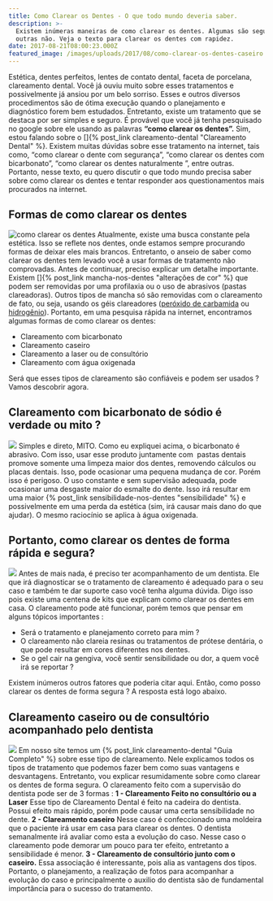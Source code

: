 ```yaml
---
title: Como Clarear os Dentes - O que todo mundo deveria saber.
description: >-
  Existem inúmeras maneiras de como clarear os dentes. Algumas são seguras e
  outras não. Veja o texto para clarear os dentes com rapidez.
date: 2017-08-21T08:00:23.000Z
featured_image: /images/uploads/2017/08/como-clarear-os-dentes-caseiro.jpg
---
```


Estética, dentes perfeitos, lentes de contato dental, faceta de porcelana, clareamento dental. Você já ouviu muito sobre esses tratamentos e possivelmente já ansiou por um belo sorriso. Esses e outros diversos procedimentos são de ótima execução quando o planejamento e diagnóstico forem bem estudados. Entretanto, existe um tratamento que se destaca por ser simples e seguro. É provável que você já tenha pesquisado no google sobre ele usando as palavras **“como clarear os dentes”.** Sim, estou falando sobre o []{% post_link clareamento-dental "Clareamento Dental" %}. Existem muitas dúvidas sobre esse tratamento na internet, tais como, “como clarear o dente com segurança”, “como clarear os dentes com bicarbonato”, “como clarear os dentes naturalmente ”, entre outras. Portanto, nesse texto, eu quero discutir o que todo mundo precisa saber sobre como clarear os dentes e tentar responder aos questionamentos mais procurados na internet.

**Formas de como clarear os dentes**
------------------------------------

![como clarear os dentes](/images/uploads/2017/08/como-clarear-os-dentes.jpg) Atualmente, existe uma busca constante pela estética. Isso se reflete nos dentes, onde estamos sempre procurando formas de deixar eles mais brancos. Entretanto, o anseio de saber como clarear os dentes tem levado você a usar formas de tratamento não comprovadas. Antes de continuar, preciso explicar um detalhe importante. Existem []{% post_link mancha-nos-dentes "alterações de cor" %} que podem ser removidas por uma profilaxia ou o uso de abrasivos (pastas clareadoras). Outros tipos de mancha só são removidas com o clareamento de fato, ou seja, usando os géis clareadores ([peróxido de carbamida](https://pt.wikipedia.org/wiki/Peróxido_de_carbamida) ou [hidrogênio](https://pt.wikipedia.org/wiki/Peróxido_de_hidrogênio)). Portanto, em uma pesquisa rápida na internet, encontramos algumas formas de como clarear os dentes:

*   Clareamento com bicarbonato
*   Clareamento caseiro
*   Clareamento a laser ou de consultório
*   Clareamento com água oxigenada

Será que esses tipos de clareamento são confiáveis e podem ser usados ? Vamos descobrir agora.

**Clareamento com bicarbonato de sódio é verdade ou mito ?**
------------------------------------------------------------

![](/images/uploads/2017/08/como-clarear-os-dentes-bicarbonato.jpg) Simples e direto, MITO. Como eu expliquei acima, o bicarbonato é abrasivo. Com isso, usar esse produto juntamente com  pastas dentais promove somente uma limpeza maior dos dentes, removendo cálculos ou placas dentais. Isso, pode ocasionar uma pequena mudança de cor. Porém isso é perigoso. O uso constante e sem supervisão adequada, pode ocasionar uma desgaste maior do esmalte do dente. Isso irá resultar em uma maior {% post_link sensibilidade-nos-dentes "sensibilidade" %} e possivelmente em uma perda da estética (sim, irá causar mais dano do que ajudar). O mesmo raciocínio se aplica à água oxigenada.

**Portanto, como clarear os dentes de forma rápida e segura?**
--------------------------------------------------------------

![](/images/uploads/2017/08/como-clarear-os-dentes-rápido.jpg) Antes de mais nada, é preciso ter acompanhamento de um dentista. Ele que irá diagnosticar se o tratamento de clareamento é adequado para o seu caso e também te dar suporte caso você tenha alguma dúvida. Digo isso pois existe uma centena de kits que explicam como clarear os dentes em casa. O clareamento pode até funcionar, porém temos que pensar em alguns tópicos importantes :

*   Será o tratamento e planejamento correto para mim ?
*   O clareamento não clareia resinas ou tratamentos de prótese dentária, o que pode resultar em cores diferentes nos dentes.
*   Se o gel cair na gengiva, você sentir sensibilidade ou dor, a quem você irá se reportar ?

Existem inúmeros outros fatores que poderia citar aqui. Então, como posso clarear os dentes de forma segura ? A resposta está logo abaixo.

**Clareamento caseiro ou de consultório acompanhado pelo dentista**
-------------------------------------------------------------------

![](/images/uploads/2017/08/como-clarear-os-dentes-com-segurançå.jpg) Em nosso site temos um {% post_link clareamento-dental "Guia Completo" %} sobre esse tipo de clareamento. Nele explicamos todos os tipos de tratamento que podemos fazer bem como suas vantagens e desvantagens. Entretanto, vou explicar resumidamente sobre como clarear os dentes de forma segura. O clareamento feito com a supervisão do dentista pode ser de 3 formas : **1 - Clareamento Feito no consultório ou a Laser** Esse tipo de Clareamento Dental é feito na cadeira do dentista. Possui efeito mais rápido, porém pode causar uma certa sensibilidade no dente. **2 - Clareamento caseiro** Nesse caso é confeccionado uma moldeira que o paciente irá usar em casa para clarear os dentes. O dentista semanalmente irá avaliar como esta a evolução do caso. Nesse caso o clareamento pode demorar um pouco para ter efeito, entretanto a sensibilidade é menor. **3 - Clareamento de consultório junto com o caseiro.** Essa associação é interessante, pois alia as vantagens dos tipos. Portanto, o planejamento, a realização de fotos para acompanhar a evolução do caso e principalmente o auxilio do dentista são de fundamental importância para o sucesso do tratamento.
